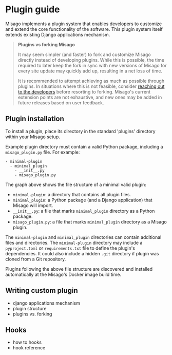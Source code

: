 # Plugin guide

Misago implements a plugin system that enables developers to customize and extend the core functionality of the software. This plugin system itself extends existing Django applications mechanism.

> **Plugins vs forking Misago**
>
> It may seem simpler (and faster) to fork and customize Misago directly instead of developing plugins. While this is possible, the time required to later keep the fork in sync with new versions of Misago for every site update may quickly add up, resulting in a net loss of time.
>
> It is recommended to attempt achieving as much as possible through plugins. In situations where this is not feasible, consider [reaching out to the developers](https://misago-project.org/c/development/31/) before resorting to forking. Misago's current extension points are not exhaustive, and new ones may be added in future releases based on user feedback.


## Plugin installation

To install a plugin, place its directory in the standard 'plugins' directory within your Misago setup.

Example plugin directory must contain a valid Python package, including a `misago_plugin.py` file. For example:

```
- minimal-plugin
  - minimal_plugin
    - __init__.py
    - misago_plugin.py
```

The graph above shows the file structure of a minimal valid plugin:

- `minimal-plugin`: a directory that contains all plugin files.
- `minimal_plugin`: a Python package (and a Django application) that Misago will import.
- `__init__.py`: a file that marks `minimal_plugin` directory as a Python package.
- `misago_plugin.py`: a file that marks `minimal_plugin` directory as a Misago plugin.

The  `minimal-plugin` and `minimal_plugin` directories can contain additional files and directories. The `minimal-plugin` directory may include a `pyproject.toml` or `requirements.txt` file to define the plugin's dependencies. It could also include a hidden `.git` directory if plugin was cloned from a Git repository.

Plugins following the above file structure are discovered and installed automatically at the Misago's Docker image build time.


## Writing custom plugin

- django applications mechanism
- plugin structure
- plugins vs. forking


## Hooks

- how to hooks
- hook reference